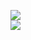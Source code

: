 [![](https://img.shields.io/badge/Made%20With-Github%20Spray-lightgrey.svg?style=for-the-badge&logo=github)](https://github.com/Annihil/github-spray#25843)  
[![](https://i.imgur.com/2DrTn0Z.gif)](https://github.com/Annihil/github-spray)